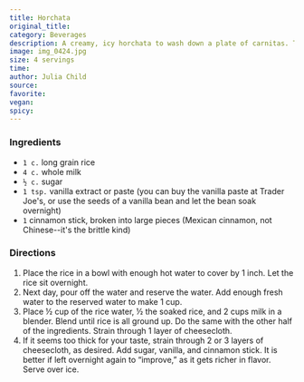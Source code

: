 ```yaml
---
title: Horchata
original_title: 
category: Beverages
description: A creamy, icy horchata to wash down a plate of carnitas. This is our attempt to replicate the one from La Super-Rica Taqueria.
image: img_0424.jpg
size: 4 servings
time: 
author: Julia Child
source: 
favorite: 
vegan: 
spicy: 
---
```


### Ingredients

* `1 c.` long grain rice
* `4 c.` whole milk
* `½ c.` sugar
* `1 tsp.` vanilla extract or paste (you can buy the vanilla paste at Trader Joe's, or use the seeds of a vanilla bean and let the bean soak overnight)
* `1` cinnamon stick, broken into large pieces (Mexican cinnamon, not Chinese--it's the brittle kind)

### Directions

1. Place the rice in a bowl with enough hot water to cover by 1 inch. Let the rice sit overnight.
2. Next day, pour off the water and reserve the water. Add enough fresh water to the reserved water to make 1 cup.
3. Place ½ cup of the rice water, ½ the soaked rice, and 2 cups milk in a blender. Blend until rice is all ground up. Do the same with the other half of the ingredients. Strain through 1 layer of cheesecloth.
4. If it seems too thick for your taste, strain through 2 or 3 layers of cheesecloth, as desired. Add sugar, vanilla, and cinnamon stick. It is better if left overnight again to “improve,” as it gets richer in flavor. Serve over ice.